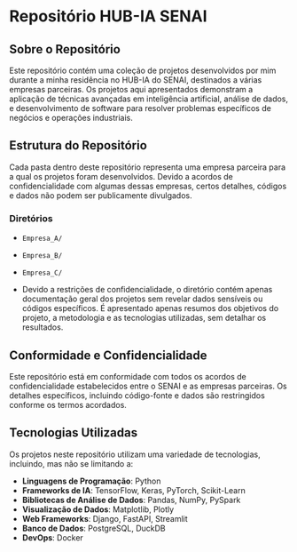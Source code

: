 # Repositório HUB-IA SENAI

## Sobre o Repositório

Este repositório contém uma coleção de projetos desenvolvidos por mim durante a minha residência no HUB-IA do SENAI, destinados a várias empresas parceiras. Os projetos aqui apresentados demonstram a aplicação de técnicas avançadas em inteligência artificial, análise de dados, e desenvolvimento de software para resolver problemas específicos de negócios e operações industriais.

## Estrutura do Repositório

Cada pasta dentro deste repositório representa uma empresa parceira para a qual os projetos foram desenvolvidos. Devido a acordos de confidencialidade com algumas dessas empresas, certos detalhes, códigos e dados não podem ser publicamente divulgados.

### Diretórios

- `Empresa_A/` 
- `Empresa_B/` 
- `Empresa_C/` 

- Devido a restrições de confidencialidade, o diretório contém apenas documentação geral dos projetos sem revelar dados sensíveis ou códigos específicos. É apresentado apenas resumos dos objetivos do projeto, a metodologia e as tecnologias utilizadas, sem detalhar os resultados.

## Conformidade e Confidencialidade

Este repositório está em conformidade com todos os acordos de confidencialidade estabelecidos entre o SENAI e as empresas parceiras. Os detalhes específicos, incluindo código-fonte e dados são restringidos conforme os termos acordados.

## Tecnologias Utilizadas

Os projetos neste repositório utilizam uma variedade de tecnologias, incluindo, mas não se limitando a:

- **Linguagens de Programação**: Python
- **Frameworks de IA**: TensorFlow, Keras, PyTorch, Scikit-Learn
- **Bibliotecas de Análise de Dados**: Pandas, NumPy, PySpark
- **Visualização de Dados**: Matplotlib, Plotly
- **Web Frameworks**: Django, FastAPI, Streamlit
- **Banco de Dados**: PostgreSQL, DuckDB
- **DevOps**: Docker

